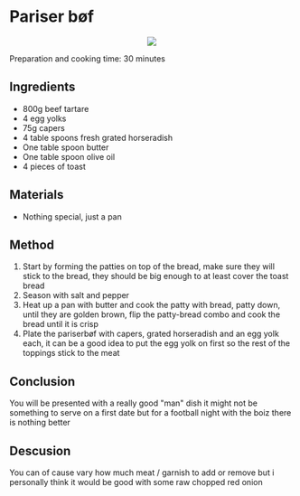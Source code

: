 # Pariser bøf
<p align="center">
<img src="example.png" />
</p>

Preparation and cooking time: 30 minutes

## Ingredients
* 800g beef tartare
* 4 egg yolks
* 75g capers
* 4 table spoons fresh grated horseradish
* One table spoon butter
* One table spoon olive oil
* 4 pieces of toast

## Materials
* Nothing special, just a pan

## Method
1. Start by forming the patties on top of the bread, make sure they will stick to the bread, they should be big enough to at least cover the toast bread
2. Season with salt and pepper
3. Heat up a pan with butter and cook the patty with bread, patty down, until they are golden brown, flip the patty-bread combo and cook the bread until it is crisp
4. Plate the pariserbøf with capers, grated horseradish and an egg yolk each, it can be a good idea to put the egg yolk on first so the rest of the toppings stick to the meat

## Conclusion
You will be presented with a really good "man" dish it might not be something to serve on a first date but for a football night with the boiz there is nothing better

## Descusion
You can of cause vary how much meat / garnish to add or remove but i personally think it would be good with some raw chopped red onion
